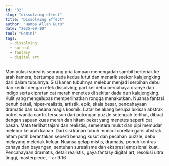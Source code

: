 ```yaml
---
id: "32"
slug: "dissolving-effect"
title: "Dissolving Effect"
author: "Hamba Allah Guru"
date: "2025-09-10"
tool: "Gemini"
tags:
  - dissolving
  - surreal
  - fantasy
  - digital art
---
```


Manipulasi surealis seorang pria tampan menengadah sambil berteriak ke arah kamera, bertumpu pada kedua lutut dan menarik seekor kalajengking dari dalam tubuhnya. Sisi kanan tubuhnya melebur menjadi serpihan debu dan kerikil dengan efek dissolving; partikel debu bercahaya oranye dan indigo serta cipratan cat merah menetes di sekitar dada dan kalajengking. Kulit yang mengelupas memperlihatkan rongga menakutkan. Nuansa fantasi penuh detail, hiper-realistis, artistik, epik, skala besar, pencahayaan dramatis dan suasana magis kosmik. Latar belakang berupa lukisan abstrak potret wanita cantik tersusun dari potongan puzzle setengah terlihat, dibuat dengan sapuan kuas merah dan hitam pekat yang menetes seperti cat basah. Mata terlihat tajam dan realistis, sementara mulut dan pipi memudar melebur ke arah kanan. Dari sisi kanan tubuh muncul coretan garis abstrak hitam putih berantakan seperti benang kusut dan pecahan puzzle, debu melayang meledak keluar. Nuansa gelap mistis, dramatis, penuh kontras cahaya dan bayangan, sentuhan surealisme dan ekspresi emosional kuat. Pencahayaan dramatis, detail realistis, gaya fantasy digital art, resolusi ultra tinggi, masterpiece, --ar 9:16

